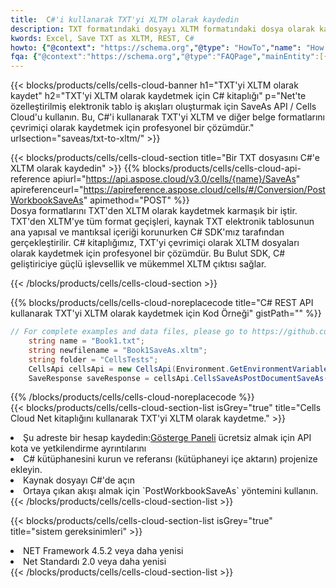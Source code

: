 ```yaml
---
title:  C#'i kullanarak TXT'yi XLTM olarak kaydedin
description: TXT formatındaki dosyayı XLTM formatındaki dosya olarak kaydetmek için C# için Aspose.Cells Cloud SDK'yı kullanma.
kwords: Excel, Save TXT as XLTM, REST, C#
howto: {"@context": "https://schema.org","@type": "HowTo","name": "How to save TXT as XLTM using the Cells Cloud Net library.","description": "How to save TXT as XLTM using the Cells Cloud Net library.","image": {"@type": "ImageObject"},"url": "/net/saveas/txt-to-xltm/","step": [{ "@type": "HowToStep","name": "How to save TXT as XLTM using the Cells Cloud Net library. step 1", "image": {"@type": "ImageObject",},"url": "/net/saveas/txt-to-xltm/","text": "Register an account at <a href='https://dashboard.aspose.cloud/'>Dashboard</a> to get free API quota & authorization details",},{ "@type": "HowToStep","name": "How to save TXT as XLTM using the Cells Cloud Net library. step 1", "image": {"@type": "ImageObject",},"url": "/net/saveas/txt-to-xltm/","text": "Install C# library and add the reference (import the library) to your project.",},{ "@type": "HowToStep","name": "How to save TXT as XLTM using the Cells Cloud Net library. step 1", "image": {"@type": "ImageObject",},"url": "/net/saveas/txt-to-xltm/","text": "Open the source file in C#",},{ "@type": "HowToStep","name": "How to save TXT as XLTM using the Cells Cloud Net library. step 1", "image": {"@type": "ImageObject",},"url": "/net/saveas/txt-to-xltm/","text": "Use the `PostWorkbookSaveAs` method to retrieve the resulting stream.",}, ],"supply": {"@type": "HowToSupply","name": "document"},"tool": [{"@type": "HowToTool","name": "Visual Studio, Visual Studio Code, Rider"},{"@type": "HowToTool","name": "Aspose Cells"}],"totalTime": "PT6M"}
fqa: {"@context":"https://schema.org","@type":"FAQPage","mainEntity":[{"@type":"Question","name":"Why save file as other formats file in C# using REST API?","acceptedAnswer":{"@type":"Answer","text":"Documents are encoded in many ways, and some files may be incompatible with the software you use. To open and read such files, just save them as appropriate file formats.<br/><ol><li>Install .NET SDK and add the reference (import the library) to your project.</li><li>Open the source file in C# using REST API.</li><li>Call the PostWorkbookSaveAsRequest() method, passing an output filename with required extension.</li><li>Get the result of save as a separate file.</li></ol>"}},{"@type":"Question","name":"What file formats can I save as with your C# library?","acceptedAnswer":{"@type":"Answer","text":"We support a variety of file formats for conversion using .NET library, including XLSX, Excel, xls , PDF, CSV, HTML, Markdown, XML, PNG, JPG, TIFF, Json, TXT and many more."}},{"@type":"Question","name":"What is the maximum allowed file size for conversion using this .NET library?","acceptedAnswer":{"@type":"Answer","text":"There are no file size limits for format conversions using .NET library."}}]}
---
```

{{< blocks/products/cells/cells-cloud-banner h1="TXT\'yi XLTM olarak kaydet" h2="TXT\'yi XLTM olarak kaydetmek için C# kitaplığı" p="Net\'te özelleştirilmiş elektronik tablo iş akışları oluşturmak için SaveAs API / Cells Cloud\'u kullanın. Bu, C#\'i kullanarak TXT\'yi XLTM ve diğer belge formatlarını çevrimiçi olarak kaydetmek için profesyonel bir çözümdür." urlsection="saveas/txt-to-xltm/" >}}

{{< blocks/products/cells/cells-cloud-section title="Bir TXT dosyasını C#\'e XLTM olarak kaydedin" >}}
{{% blocks/products/cells/cells-cloud-api-reference apiurl="https://api.aspose.cloud/v3.0/cells/{name}/SaveAs" apireferenceurl="https://apireference.aspose.cloud/cells/#/Conversion/PostWorkbookSaveAs" apimethod="POST" %}}
<br/>
Dosya formatlarını TXT'den XLTM olarak kaydetmek karmaşık bir iştir. TXT'den XLTM'ye tüm format geçişleri, kaynak TXT elektronik tablosunun ana yapısal ve mantıksal içeriği korunurken C# SDK'mız tarafından gerçekleştirilir. C# kitaplığımız, TXT'yi çevrimiçi olarak XLTM dosyaları olarak kaydetmek için profesyonel bir çözümdür. Bu Bulut SDK, C# geliştiriciye güçlü işlevsellik ve mükemmel XLTM çıktısı sağlar.

{{< /blocks/products/cells/cells-cloud-section >}}

{{% blocks/products/cells/cells-cloud-noreplacecode title="C# REST API kullanarak TXT\'yi XLTM olarak kaydetmek için Kod Örneği" gistPath="" %}}
  
```cs
// For complete examples and data files, please go to https://github.com/aspose-cells-cloud/aspose-cells-cloud-dotnet/
    string name = "Book1.txt";
    string newfilename = "Book1SaveAs.xltm";
    string folder = "CellsTests";
    CellsApi cellsApi = new CellsApi(Environment.GetEnvironmentVariable("ProductClientId"), Environment.GetEnvironmentVariable("ProductClientSecret"));
    SaveResponse saveResponse = cellsApi.CellsSaveAsPostDocumentSaveAs(name, null, newfilename, null,null,folder);
```
  
{{% /blocks/products/cells/cells-cloud-noreplacecode %}}
<br/>
{{< blocks/products/cells/cells-cloud-section-list isGrey="true" title="Cells Cloud Net kitaplığını kullanarak TXT\'yi XLTM olarak kaydetme." >}}
<li> Şu adreste bir hesap kaydedin:<a href="https://dashboard.aspose.cloud/">Gösterge Paneli</a> ücretsiz almak için API kota ve yetkilendirme ayrıntılarını</li>
<li>C# kütüphanesini kurun ve referansı (kütüphaneyi içe aktarın) projenize ekleyin.</li>
<li>Kaynak dosyayı C#'de açın</li>
<li>Ortaya çıkan akışı almak için `PostWorkbookSaveAs` yöntemini kullanın.</li>
{{< /blocks/products/cells/cells-cloud-section-list >}}

{{< blocks/products/cells/cells-cloud-section-list isGrey="true" title="sistem gereksinimleri" >}}
<li>NET Framework 4.5.2 veya daha yenisi</li>
<li>Net Standardı 2.0 veya daha yenisi</li>
{{< /blocks/products/cells/cells-cloud-section-list >}}
